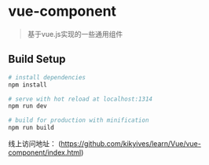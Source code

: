 # vue-component

> 基于vue.js实现的一些通用组件

## Build Setup

``` bash
# install dependencies
npm install

# serve with hot reload at localhost:1314
npm run dev

# build for production with minification
npm run build
```

线上访问地址： (https://github.com/kikyives/learn/Vue/vue-component/index.html)
